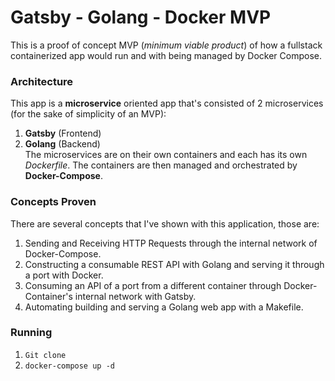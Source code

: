 # Gatsby - Golang - Docker MVP

This is a proof of concept MVP (_minimum viable product_) of how a fullstack containerized app would run and with being managed by Docker Compose.

### Architecture

This app is a **microservice** oriented app that's consisted of 2 microservices (for the sake of simplicity of an MVP):<br/>

1. **Gatsby** (Frontend)
2. **Golang** (Backend)<br/>
   The microservices are on their own containers and each has its own _Dockerfile_. The containers are then managed and orchestrated by **Docker-Compose**.

### Concepts Proven

There are several concepts that I've shown with this application, those are:

1. Sending and Receiving HTTP Requests through the internal network of Docker-Compose.
2. Constructing a consumable REST API with Golang and serving it through a port with Docker.
3. Consuming an API of a port from a different container through Docker-Container's internal network with Gatsby.
4. Automating building and serving a Golang web app with a Makefile.

### Running

1. `Git clone`
2. `docker-compose up -d`
